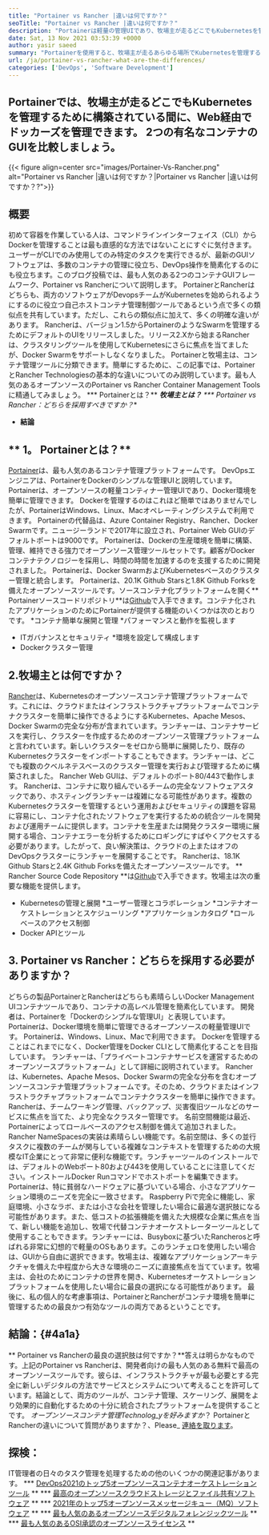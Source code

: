 ```yaml
---
title: "Portainer vs Rancher |違いは何ですか？" 
seoTitle: "Portainer vs Rancher |違いは何ですか？" 
description: "Portainerは軽量の管理UIであり、牧場主が走るどこでもKubernetesを管理するために構築されている間に、さまざまなDocker環境を簡単に管理できます。" 
date: Sat, 13 Nov 2021 03:53:39 +0000
author: yasir saeed
summary: "Portainerを使用すると、牧場主が走るあらゆる場所でKubernetesを管理するために構築されている間に、Web経由でドッカーズを管理できます。 2つの有名なコンテナのGUIを比較しましょう。" 
url: /ja/portainer-vs-rancher-what-are-the-differences/
categories: ['DevOps', 'Software Development']
---
```


## Portainerでは、牧場主が走るどこでもKubernetesを管理するために構築されている間に、Web経由でドッカーズを管理できます。 2つの有名なコンテナのGUIを比較しましょう。

{{< figure align=center src="images/Portainer-Vs-Rancher.png" alt="Portainer vs Rancher |違いは何ですか？|Portainer vs Rancher |違いは何ですか？?">}}


## 概要
初めて容器を作業している人は、コマンドラインインターフェイス（CLI）からDockerを管理することは最も直感的な方法ではないことにすぐに気付きます。ユーザーがCLIでのみ使用してのみ特定のタスクを実行できるが、最新のGUIソフトウェアは、多数のコンテナの管理に役立ち、DevOps操作を簡素化するのにも役立ちます。このブログ投稿では、最も人気のある2つのコンテナGUIフレームワーク、Portainer vs Rancherについて説明します。
PortainerとRancherはどちらも、両方のソフトウェアがDevopsチームがKubernetesを始められるようにするのに役立つ自己ホストコンテナ管理制御ツールであるという点で多くの類似点を共有しています。ただし、これらの類似点に加えて、多くの明確な違いがあります。 Rancherは、バージョン1.5からPortainerのようなSwarmを管理するためにデフォルトのUIをリリースしました。リリース2.Xから始まるRancherは、クラスタリングツールを使用してKubernetesにさらに焦点を当てましたが、Docker Swarmをサポートしなくなりました。
Portainerと牧場主は、コンテナ管理ツールに分類できます。簡単にするために、この記事では、PortainerとRancher Technologiesの基本的な違いについてのみ説明しています。最も人気のあるオープンソースのPortainer vs Rancher Container Management Toolsに精通してみましょう。
  *** Portainerとは？**
  ***牧場主とは？**
  *** Portainer vs Rancher：どちらを採用すべきですか？**
  * **結論**

## ** 1。 Portainerとは？**
[Portainer][1]は、最も人気のあるコンテナ管理プラットフォームです。 DevOpsエンジニアは、PortainerをDockerのシンプルな管理UIと説明しています。 Portainerは、オープンソースの軽量コンティナー管理UIであり、Docker環境を簡単に管理できます。 Dockerを管理するのはこれほど簡単ではありませんでしたが、PortainerはWindows、Linux、Macオペレーティングシステムで利用できます。 Portainerの代替品は、Azure Container Registry、Rancher、Docker Swarmです。ニュージーランドで2017年に設立され、Portainer Web GUIのデフォルトポートは9000です。
Portainerは、Dockerの生産環境を簡単に構築、管理、維持できる強力でオープンソース管理ツールセットです。顧客がDockerコンテナテクノロジーを採用し、時間の時間を加速するのを支援するために開発されました。 Portainerは、Docker SwarmおよびKubernetesベースのクラスター管理と統合します。 Portainerは、20.1K Github Starsと1.8K Github Forksを備えたオープンソースツールです。ソースコンテナ化プラットフォームを開く** Portainerソースコードリポジトリ**は[Github][2]で入手できます。コンテナ化されたアプリケーションのためにPortainerが提供する機能のいくつかは次のとおりです。
  *コンテナ簡単な展開と管理
  *パフォーマンスと動作を監視します
  * ITガバナンスとセキュリティ
  *環境を設定して構成します
  * Dockerクラスター管理

## 2.牧場主とは何ですか？
[Rancher][3]は、Kubernetesのオープンソースコンテナ管理プラットフォームです。これには、クラウドまたはインフラストラクチャプラットフォームでコンテナクラスターを簡単に操作できるようにするKubernetes、Apache Mesos、Docker Swarmの完全な分布が含まれています。ランチャーは、コンテナサービスを実行し、クラスターを作成するためのオープンソース管理プラットフォームと言われています。新しいクラスターをゼロから簡単に展開したり、既存のKubernetesクラスターをインポートすることもできます。ランチャーは、どこでも複数のクベルネテスベースのクラスター管理を実行および管理するために構築されました。 Rancher Web GUIは、デフォルトのポート80/443で動作します。
Rancherは、コンテナに取り組んでいるチームの完全なソフトウェアスタックであり、ホスティングランチャーは複雑になる可能性があります。複数のKubernetesクラスターを管理するという運用およびセキュリティの課題を容易に容易にし、コンテナ化されたソフトウェアを実行するための統合ツールを開発および運用チームに提供します。コンテナを生産または開発クラスター環境に展開する場合、コンテナエラーを分析するためにロギングにすばやくアクセスする必要があります。したがって、良い解決策は、クラウドの上またはオフのDevOpsクラスターにランチャーを展開することです。 Rancherは、18.1K Github Starsと2.4K Github Forksを備えたオープンソースツールです。 ** Rancher Source Code Repository **は[Github][4]で入手できます。牧場主は次の重要な機能を提供します。
  * Kubernetesの管理と展開
  *ユーザー管理とコラボレーション
  *コンテナオーケストレーションとスケジューリング
  *アプリケーションカタログ
  *ロールベースのアクセス制御
  * Docker APIとツール

## 3. Portainer vs Rancher：どちらを採用する必要がありますか？
どちらの製品PortainerとRancherはどちらも素晴らしいDocker Management UIコンテナツールであり、コンテナの高レベル管理を簡素化しています。
開発者は、Portainerを「Dockerのシンプルな管理UI」と表現しています。 Portainerは、Docker環境を簡単に管理できるオープンソースの軽量管理UIです。 Portainerは、Windows、Linux、Macで利用できます。 Dockerを管理することはこれまでになく、Docker管理をDocker CLIとして簡素化することを目指しています。
ランチャーは、「プライベートコンテナサービスを運営するためのオープンソースプラットフォーム」として詳細に説明されています。 Rancherは、Kubernetes、Apache Mesos、Docker Swarmの完全な分布を含むオープンソースコンテナ管理プラットフォームです。そのため、クラウドまたはインフラストラクチャプラットフォームでコンテナクラスターを簡単に操作できます。 Rancherは、チームワーキング管理、バックアップ、災害復旧ツールなどのサービスに焦点を当てた、より完全なクラスター管理です。
名前空間機能は最近、Portainerによってロールベースのアクセス制御を備えて追加されました。 Rancher NameSpacesの実装は素晴らしい機能です。名前空間は、多くの並行タスクに複数のチームが関与している複雑なコンテキストを管理するための大規模なIT企業にとって非常に便利な機能です。ランチャーツールのインストールでは、デフォルトのWebポート80および443を使用していることに注意してください。インストールDocker Runコマンドでホストポートを編集できます。
Portainerは、特に貧弱なハードウェアに基づいている場合、小さなアプリケーション環境のニーズを完全に一致させます。 Raspberry Piで完全に機能し、家庭環境、小さなラボ、または小さな会社を管理したい場合に最適な選択肢になる可能性があります。また、低コストの拡張機能を備えた大規模な企業に焦点を当て、新しい機能を追加し、牧場で代替コンテナオーケストレーターツールとして使用することもできます。ランチャーには、Busyboxに基づいたRancherosと呼ばれる非常に幻想的で軽量のOSもあります。このランチェロを使用したい場合は、GUIから自由に選択できます。牧場主は、複雑なアプリケーションアーキテクチャを備えた中程度から大きな環境のニーズに直接焦点を当てています。牧場主は、会社のためにコンテナの世界を開き、Kubernetesオーケストレーションプラットフォームを使用したい場合に最良の選択になる可能性があります。
最後に、私の個人的な考慮事項は、PortainerとRancherがコンテナ環境を簡単に管理するための最良かつ有効なツールの両方であるということです。

## 結論：{#4a1a}
** Portainer vs Rancherの最良の選択肢は何ですか？**答えは明らかなものです。上記のPortainer vs Rancherは、開発者向けの最も人気のある無料で最高のオープンソースツールです。彼らは、インフラストラクチャが最も必要とする完全に新しいデジタルの方法でサービスとシステムについて考えることを許可しています。結論として、両方のツールが、コンテナ管理、スケーリング、展開をより効果的に自動化するための十分に統合されたプラットフォームを提供することです。
_オープンソースコンテナ管理Technolog_yを好みますか_？ PortainerとRancherの違いについて質問がありますか？、Please_ [連絡を取ります][5]。

## 探検：
IT管​​理者の日々のタスク管理を処理するための他のいくつかの関連記事があります。
  *** [DevOps2021のトップ5オープンソースコンテナオーケストレーションツール][6] **
  *** [最高のオープンソースクラウドストレージとファイル共有ソフトウェア][7] **
  *** [2021年のトップ5オープンソースメッセージキュー（MQ）ソフトウェア][8] **
  *** [最も人気のあるオープンソースデジタルフォレンジックツール][9] **
  *** [最も人気のあるOSI承認のオープンソースライセンス][10] **

  
[1]: https://www.portainer.io/
[2]: https://github.com/portainer/portainer
[3]: https://rancher.com/
[4]: https://github.com/rancher/rancher
[5]: mailto:yasir.saeed@aspose.com
[6]: https://blog.containerize.com/devops/top-5-open-source-container-orchestration-tools-for-devops-in-2021/
[7]: https://products.containerize.com/backup-and-sync/
[8]: https://blog.containerize.com/message-queue-software/top-5-open-source-message-queue-software-in-2021/
[9]: https://blog.containerize.com/digital-forensic-tools/top-5-open-source-digital-forensic-tools-in-2021/
[10]: https://blog.containerize.com/licenses-standards/top-5-most-popular-osi-approved-open-source-licenses-of-2021/
